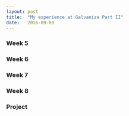 ```yaml
---
layout: post
title:  "My experience at Galvanize Part II"
date:   2016-09-09
---
```

### Week 5


### Week 6


### Week 7


### Week 8


### Project

